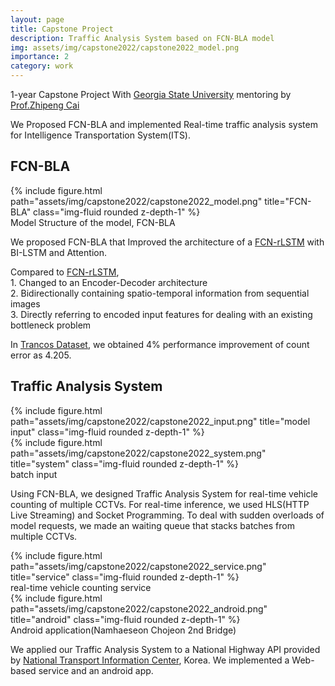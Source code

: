 ```yaml
---
layout: page
title: Capstone Project
description: Traffic Analysis System based on FCN-BLA model
img: assets/img/capstone2022/capstone2022_model.png
importance: 2
category: work
---
```


<p class="font-weight-bold">1-year Capstone Project With <a href='https://www.gsu.edu/'>Georgia State University</a> mentoring by <a href='http://cai.csgsu.org/'>Prof.Zhipeng Cai</a></p>
<p class="font-weight-bold">We Proposed FCN-BLA and implemented Real-time traffic analysis system for Intelligence Transportation System(ITS).</p>


<h2>FCN-BLA</h2>

<div class="row">
    <div class="col-sm mt-3 mt-md-0">
        {% include figure.html path="assets/img/capstone2022/capstone2022_model.png" title="FCN-BLA" class="img-fluid rounded z-depth-1" %}
    </div>
</div>
<div class="caption">
    Model Structure of the model, FCN-BLA
</div>

We proposed FCN-BLA that Improved the architecture of a <a href="https://arxiv.org/abs/1707.09476">FCN-rLSTM</a> with BI-LSTM and Attention.

Compared to <a href="https://arxiv.org/abs/1707.09476">FCN-rLSTM</a>,  
    1. Changed to an Encoder-Decoder architecture  
    2. Bidirectionally containing spatio-temporal information from sequential images  
    3. Directly referring to encoded input features for dealing with an existing bottleneck problem  
    
In <a href="https://gram.web.uah.es/data/datasets/trancos/index.html">Trancos Dataset</a>, we obtained 4% performance improvement of count error as 4.205.


<h2>Traffic Analysis System</h2>

<div class="row justify-content-sm-center">
    <div class="col-sm-6 mt-3 mt-md-0">
        {% include figure.html path="assets/img/capstone2022/capstone2022_input.png" title="model input" class="img-fluid rounded z-depth-1" %}
    </div>
    <div class="col-sm-6 mt-3 mt-md-0">
        {% include figure.html path="assets/img/capstone2022/capstone2022_system.png" title="system" class="img-fluid rounded z-depth-1" %}
    </div>
</div>
<div class="caption">
    batch input 
</div>

Using FCN-BLA, we designed Traffic Analysis System for real-time vehicle counting of multiple CCTVs.
For real-time inference, we used HLS(HTTP Live Streaming) and Socket Programming.
To deal with sudden overloads of model requests, we made an waiting queue that stacks batches from multiple CCTVs.  


<div class="row justify-content-sm-center">
    <div class="col-sm-6 mt-3 mt-md-0">
        {% include figure.html path="assets/img/capstone2022/capstone2022_service.png" title="service" class="img-fluid rounded z-depth-1" %}
    </div>
    <div class="caption">
    real-time vehicle counting service
    </div>
    <div class="col-sm-6 mt-3 mt-md-0">
        {% include figure.html path="assets/img/capstone2022/capstone2022_android.png" title="android" class="img-fluid rounded z-depth-1" %}
    </div>
    <div class="caption">
    Android application(Namhaeseon Chojeon 2nd Bridge)
    </div>
</div>

We applied our Traffic Analysis System to a National Highway API provided by <a href="https://www.its.go.kr/map/cctv"> National Transport Information Center</a>, Korea.
We implemented a Web-based service and an android app.
